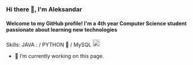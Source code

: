 ### Hi there 👋, I'm Aleksandar
#### Welcome to my GitHub profile! I'm a 4th year Computer Science student passionate about learning new technologies 


Skills: JAVA : / PYTHON 🐍 / MySQL <img src="[https://static-00.iconduck.com/assets.00/database-mysql-icon-462x512-6itsq0zm.png](https://cdn-icons-png.flaticon.com/512/8637/8637124.png)" width="20" height="20" >

- 🔭 I’m currently working on this page. 





